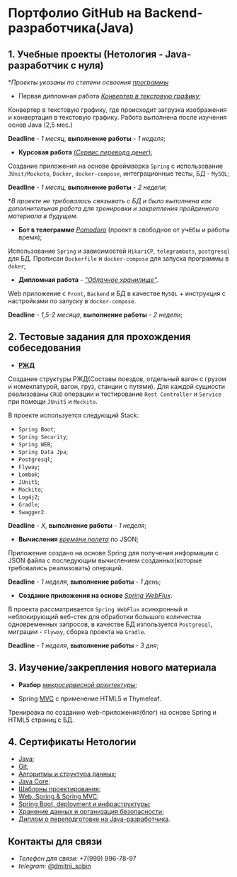 # Портфолио GitHub на Backend-разработчика(Java)

## 1. Учебные проекты (Нетология - Java-разработчик с нуля)

**Проекты указаны по степени освоения [программы](https://netology.ru/programs/java-developer)*

- Первая дипломная работа [*Конвертер в текстовую графику*](https://github.com/neo7976/Java-diplom-1);

Конвертер в текстовую графику, где происходит загрузка изображения и конвертация в текстовую графику. Работа выполнена после изучения основ Java (2,5 мес.)

**Deadline** - *1 месяц*, **выполнение работы** - *1 неделя*; 

- **Курсовая работа** [(*Сервис перевода денег*)](https://github.com/neo7976/Java-7-Homeworks-Spring-Money/tree/data-mysql);

Создание приложения на основе фреймворка `Spring` с использование `JUnit/Mockoto`, `Docker`, `docker-compose`, интеграционные тесты, БД  - `MySQL`;

**Deadline** - *1 месяц*, **выполнение работы** - *2 недели*;

**В проекте не требовалось связывать с БД и была выполнена как дополнительная работа для тренировки и закрепления пройденного материала в будущем.*


- **Бот в телеграмме** [*Pomodoro*](https://github.com/neo7976/Java-Pomodoro-Telegram-Bot11) (проект в свободное от учёбы и работы время); 

Использование `Spring` и зависимостей `HikariCP`, `telegrambots`, `postgresql` для БД. Прописан `Dockerfile` и `docker-compose` для запуска программы в `doker`;


- **Дипломная работа** - [*"Облачное хранилище"*](https://github.com/neo7976/Java-Diplom-Cloud).

Web приложение с `Front`, `Backend` и БД в качестве `MySQL` + инструкция с настройками по запуску в `docker-compose`.

**Deadline** - *1,5-2 месяца*, **выполнение работы** - *2 недели*;


## 2. Тестовые задания для прохождения собеседования

- [**РЖД**](https://github.com/neo7976/RZD-Interview)

Создание структуры РЖД(Составы поездов, отдельный вагон с грузом и номеклатурой, вагон, груз, станции с путями). Для каждой сущности реализованы `CRUD` операции и тестирование `Rest Controller`  и `Service` при помощи `JUnit5` и `Mockito`.

В проекте используется следующий Stack:
- `Spring Boot`;
- `Spring Security`;
- `Spring WEB`;
- `Spring Data Jpa`;
- `Postgresql`;
- `Flyway`;
- `Lombok`;
- `JUnit5`;
- `Mockito`;
- `Log4j2`;
- `Gradle`;
- `Swagger2`.

**Deadline** - *Х*, **выполнение работы** - *1 неделя*;

- **Вычисления** [*времени полета*](https://github.com/neo7976/Java-Interview-Ticket) по JSON;

Приложение создано на основе Spring для получения информации с JSON файла с последующим вычислением созданных(которые требовались реалмзовать) операций.

**Deadline** - *1 неделя*, **выполнение работы** - *1 день*;

- **Создание приложения на основе** [*Spring WebFlux*](https://github.com/neo7976/Java-WebFlux-Users).

В проекта рассматривается `Spring WebFlux` асинхронный и неблокирующий веб-стек для обработки большого количества одновременных запросов, в качестве БД изпользуется `Postgresql`, миграции - `Flyway`, сборка проекта на `Gradle`.

**Deadline** - *1 неделя*, **выполнение работы** - *3 дня*;


## 3. Изучение/закрепления нового материала
- **Разбор** [*микросервисной архитектуры*](https://github.com/neo7976/Java-Mirco-Demo);

- Spring [MVC](https://github.com/neo7976/Spring-MVC-IT-Proger-Test) с применение HTML5 и Thymeleaf.

Тренировка по созданию web-приложения(блог) на основе Spring и HTML5 страниц с БД.


## 4. Сертификаты Нетологии

- [Java](/img/1.%20certificate%20-%20Java.pdf);
- [Git](/img/2.%20certificate%20-%20Git.pdf);
- [Алгоритмы и структура данных](/img/3.%20certificate%20-%20Algo.pdf);
- [Java Core](/img/4.%20certificate%20-%20Java%20Core.pdf);
- [Шаблоны проектирования](/img/5.%20certificate-%20JPAT.pdf);
- [Web, Spring & Spring MVC](/img/7.%20certificate%20-%20JSPR.pdf);
- [Spring Boot, deployment и инфраструктуры](/img/8.%20certificate%20-%20JCLO.pdf);
- [Хранение данных и организация безопасности](/img/9.%20certificate%20-%20JDATA.pdf);
- [Диплом о переподготовке на Java-разработчика](/img/Diplom_Java.pdf).

## Контакты для связи

- *Телефон для связи:* +7(999) 996-78-97
- *telegram:* [@dmitrii_sobin](https://t.me/dmitrii_sobin)





